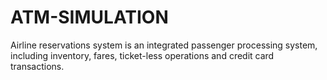 # ATM-SIMULATION
Airline reservations system is an integrated passenger processing system, including inventory, fares, ticket-less operations and credit card transactions. 

